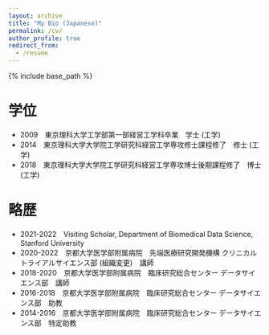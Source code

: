 ```yaml
---
layout: archive
title: "My Bio (Japanese)"
permalink: /cv/
author_profile: true
redirect_from:
  - /resume
---
```


{% include base_path %}

学位
======
* 2009　東京理科大学工学部第一部経営工学科卒業　学士 (工学)
* 2014　東京理科大学大学院工学研究科経営工学専攻修士課程修了　修士 (工学)
* 2018　東京理科大学大学院工学研究科経営工学専攻博士後期課程修了　博士 (工学)

略歴
======
* 2021-2022　Visiting Scholar, Department of Biomedical Data Science, Stanford University
* 2020-2022　京都大学医学部附属病院　先端医療研究開発機構 クリニカルトライアルサイエンス部 (組織変更)　講師
* 2018-2020　京都大学医学部附属病院　臨床研究総合センター データサイエンス部　講師
* 2016-2018　京都大学医学部附属病院　臨床研究総合センター データサイエンス部　助教
* 2014-2016　京都大学医学部附属病院　臨床研究総合センター データサイエンス部　特定助教
